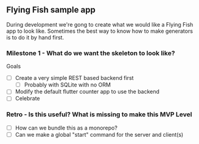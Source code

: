 ## Flying Fish sample app

During development we're gong to create what we would like a Flying Fish app to look like. Sometimes the best way to know how to make generators is to do it by hand first.

### Milestone 1 - What do we want the skeleton to look like? 

Goals

- [ ] Create a very simple REST based backend first
  - [ ] Probably with SQLite with no ORM
- [ ] Modify the default flutter counter app to use the backend
- [ ] Celebrate

### Retro - Is this useful? What is missing to make this MVP Level

- [ ] How can we bundle this as a monorepo?
- [ ] Can we make a global "start" command for the server and client(s)
